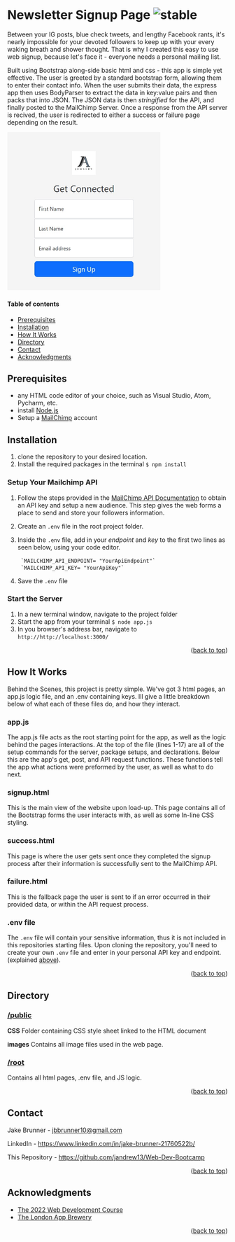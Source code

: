 


# Newsletter Signup Page ![stable]

<!-- ABOUT SECTION -->

Between your IG posts, blue check tweets, and lengthy Facebook rants, it's nearly impossible for your devoted followers to keep up with your every waking breath and shower thought. That is why I created this easy to use web signup, because let's face it - everyone needs a personal mailing list.

Built using Bootstrap along-side basic html and css - this app is simple yet effective. The user is greeted by a standard bootstrap form, allowing them to enter their contact info. When the user submits their data, the express app then uses BodyParser to extract the data in key:value pairs and then packs that into JSON. The JSON data is then *stringified* for the API, and finally posted to the MailChimp Server. Once a response from the API server is recived, the user is redirected to either a success or failure page depending on the result. 

<img src="https://github.com/JAndrew13/NewsletterSignup/blob/main/Signup.jpg" width="350">

<!-- TABLE OF CONTENTS -->
  #### Table of contents
+ [Prerequisites](#prerequisites)
+ [Installation](#installation)
+ [How It Works](#how-it-works)
+ [Directory](#directory)
+ [Contact](#contact)
+ [Acknowledgments](#acknowledgments)


<!-- Prerequisites -->

## Prerequisites

* any HTML code editor of your choice, such as Visual Studio, Atom, Pycharm, etc.
* install [Node.js](https://nodejs.org/en/)
* Setup a [MailChimp](https://mailchimp.com) account

<!-- Installation -->
## Installation

1. clone the repository to your desired location.
2. Install the required packages in the terminal
	`$ npm install`

### Setup Your Mailchimp API
1. Follow the steps provided in the [MailChimp API Documentation](https://mailchimp.com/developer/marketing/guides/quick-start/#generate-your-api-key) to obtain an API key and setup a new audience. This step gives the web forms a place to send and store your followers information.
2. Create an `.env` file in the root project folder. 
3. Inside the `.env` file, add in your *endpoint* and *key* to the first two lines as seen below, using your code editor.
	    
	    `MAILCHIMP_API_ENDPOINT= "YourApiEndpoint"`
	    `MAILCHIMP_API_KEY= "YourApiKey"`
4. Save the `.env` file 

### Start the Server
1. In a new terminal window, navigate to the project folder 
2. Start the app from your terminal
	`$ node app.js`
3. In you browser's address bar, navigate to
`http://http://localhost:3000/`


<p align="right">(<a href="#readme-top">back to top</a>)</p>

<!-- howitworks -->
## How It Works
Behind the Scenes, this project is pretty simple. We've got 3 html pages, an app.js logic file, and an .env containing keys. Ill give a little breakdown below of what each of these files do, and how they interact. 


### **app.js**
The app.js file acts as the root starting point for the app, as well as the logic behind the pages interactions. At the top of the file (lines 1-17) are all of the setup commands for the server, package setups, and declarations. Below this are the app's get, post, and API request functions. These functions tell the app what actions were preformed by the user, as well as what to do next. 

### **signup.html**
This is the main view of the website upon load-up. This page contains all of the Bootstrap forms the user interacts with, as well as some In-line CSS styling.
 
### **success.html**
This page is where the user gets sent once they completed the signup process after their information is successfully sent to the MailChimp API.

### **failure.html**
This is the fallback page the user is sent to if an error occurred in their provided data, or within the API request process. 

### **.env file**
The `.env` file will contain your sensitive information, thus it is not included in this repositories starting files. Upon cloning the repository, you'll need to create your own `.env` file and enter in your personal API key and endpoint. (explained [above](#setup-your-mailchimp-api)).

<p align="right">(<a href="#readme-top">back to top</a>)</p>

<!-- DIRECTORY -->
## Directory

### [/public](https://github.com/JAndrew13/NewsletterSignup/tree/main/Public)
**CSS**
Folder containing CSS style sheet linked to the HTML document

**images**
Contains all image files used in the web page.

### [/root](https://github.com/JAndrew13/NewsletterSignup)
Contains all html pages, .env file,  and JS logic. 

<p align="right">(<a href="#readme-top">back to top</a>)</p>

<!-- CONTACT -->
## Contact

Jake Brunner -  jbbrunner10@gmail.com

LinkedIn - https://www.linkedin.com/in/jake-brunner-21760522b/

This Repository - https://github.com/jandrew13/Web-Dev-Bootcamp

<p align="right">(<a href="#readme-top">back to top</a>)</p>



<!-- ACKNOWLEDGMENTS -->
## Acknowledgments
* [The 2022 Web Development Course](https://www.udemy.com/course/the-complete-web-development-bootcamp)
* [The London App Brewery](https://www.londonappbrewery.com/)

<p align="right">(<a href="#readme-top">back to top</a>)</p>



<!-- MARKDOWN LINKS & IMAGES -->

[product-screenshot]: images/screenshot.png

[license-shield]: https://img.shields.io/github/license/othneildrew/Best-README-Template.svg?style=for-the-badge
[license-url]: https://github.com/othneildrew/Best-README-Template/blob/master/LICENSE.txt
[linkedin-shield]: https://img.shields.io/badge/-LinkedIn-black.svg?style=for-the-badge&logo=linkedin&colorB=555
[linkedin-url]: https://linkedin.com/in/othneildrew

<!-- STATUS MARKERS -->

[stable]: http://badges.github.io/stability-badges/dist/stable.svg
[unstable]: http://badges.github.io/stability-badges/dist/unstable.svg
[depreciated]: http://badges.github.io/stability-badges/dist/deprecated.svg
[experimental]: http://badges.github.io/stability-badges/dist/experimental.svg
[frozen]: http://badges.github.io/stability-badges/dist/frozen.svg
[locked]: http://badges.github.io/stability-badges/dist/locked.svg

[issues-shield]: https://img.shields.io/github/issues/othneildrew/Best-README-Template.svg?style=for-the-badge
[issues-url]: https://github.com/othneildrew/Best-README-Template/issues

<!-- TOOLS -->

[git-scl.com]:https://img.shields.io/badge/git-%23F05033.svg?style=for-the-badge&logo=git&logoColor=white
[git-url]:https://git-scm.com/
[JavaScript.com]:https://img.shields.io/badge/javascript-%23323330.svg?style=for-the-badge&logo=javascript&logoColor=%23F7DF1E
[JavaScript-url]:https://javascript.com
[NodeJS.org]:https://img.shields.io/badge/node.js-6DA55F?style=for-the-badge&logo=node.js&logoColor=white
[NodeJS-url]: https://nodejs.org
[Bootstrap.com]: https://img.shields.io/badge/Bootstrap-563D7C?style=for-the-badge&logo=bootstrap&logoColor=white
[Bootstrap-url]: https://getbootstrap.com
[JQuery.com]: https://img.shields.io/badge/jQuery-0769AD?style=for-the-badge&logo=jquery&logoColor=white
[JQuery-url]: https://jquery.com
[Expressjs.com]: https://img.shields.io/badge/express.js-%23404d59.svg?style=for-the-badge&logo=express&logoColor=%2361DAFB
[Expressjs-url]: https://expressjs.com
[npmjs.com]:https://img.shields.io/badge/NPM-%23000000.svg?style=for-the-badge&logo=npm&logoColor=white
[npmjs-url]:npmjs.com
[CSS3]: https://img.shields.io/badge/css3-%231572B6.svg?style=for-the-badge&logo=css3&logoColor=white
[HTML5]: https://img.shields.io/badge/html5-%23E34F26.svg?style=for-the-badge&logo=html5&logoColor=white
